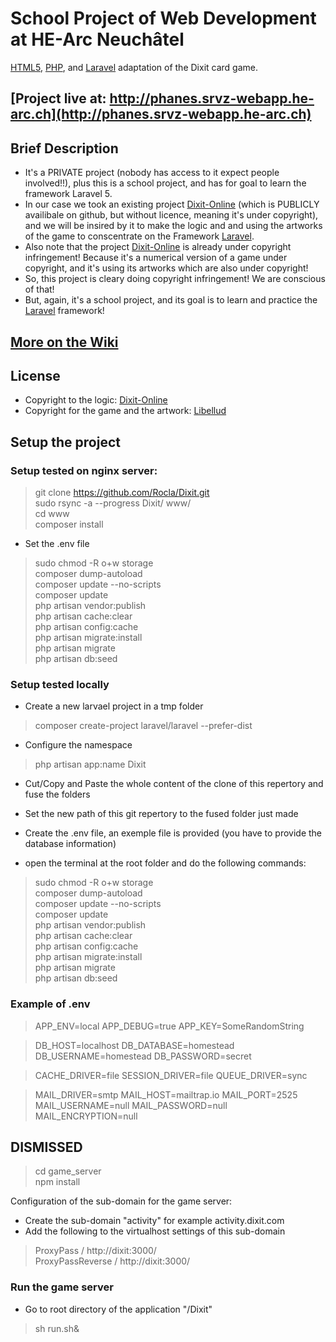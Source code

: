 # School Project of Web Development at HE-Arc Neuchâtel

[HTML5](http://www.w3.org/TR/html5/), [PHP](http://www.php.net), and [Laravel](http://laravel.com) adaptation of the Dixit card game.

## [Project live at: http://phanes.srvz-webapp.he-arc.ch](http://phanes.srvz-webapp.he-arc.ch)


## Brief Description

- It's a PRIVATE project (nobody has access to it expect people involved!!), plus this is a school project, and has for goal to learn the framework Laravel 5.
- In our case we took an existing project [Dixit-Online](https://github.com/PCreations/Dixit-Online) (which is PUBLICLY availibale on github, but without licence, meaning it's under copyright), and we will be insired by it to make the logic and and using the artworks of the game to conscentrate on the Framework [Laravel](http://laravel.com).
- Also note that the project [Dixit-Online](https://github.com/PCreations/Dixit-Online) is already under copyright infringement! Because it's a numerical version of a game under copyright, and it's using its artworks which are also under copyright!
- So, this project is cleary doing copyright infringement! We are conscious of that!
 - But, again, it's a school project, and its goal is to learn and practice the [Laravel](http://laravel.com) framework!

## [More on the Wiki](https://github.com/Rocla/Dixit/wiki)

## License

- Copyright to the logic: [Dixit-Online](https://github.com/PCreations/Dixit-Online)
- Copyright for the game and the artwork: [Libellud](http://en.libellud.com/games/dixit)


## Setup the project

### Setup tested on nginx server:
 > git clone https://github.com/Rocla/Dixit.git<br>
 > sudo rsync -a --progress Dixit/ www/<br>
 > cd www<br>
 > composer install

 - Set the .env file

 > sudo chmod -R o+w storage<br>
 > composer dump-autoload<br>
 > composer update --no-scripts<br> 
 > composer update<br> 
 > php artisan vendor:publish<br>
 > php artisan cache:clear<br>
 > php artisan config:cache<br>
 > php artisan migrate:install<br>
 > php artisan migrate<br>
 > php artisan db:seed<br>

### Setup tested locally
- Create a new larvael project in a tmp folder
 > composer create-project laravel/laravel --prefer-dist

- Configure the namespace
 > php artisan app:name Dixit

- Cut/Copy and Paste the whole content of the clone of this repertory and fuse the folders

- Set the new path of this git repertory to the fused folder just made

- Create the .env file, an exemple file is provided (you have to provide the database information)

- open the terminal at the root folder and do the following commands:

 > sudo chmod -R o+w storage<br>
 > composer dump-autoload<br>
 > composer update --no-scripts<br> 
 > composer update<br> 
 > php artisan vendor:publish<br>
 > php artisan cache:clear<br>
 > php artisan config:cache<br>
 > php artisan migrate:install<br>
 > php artisan migrate<br>
 > php artisan db:seed<br>


### Example of .env

> APP_ENV=local
> APP_DEBUG=true
> APP_KEY=SomeRandomString

> DB_HOST=localhost
> DB_DATABASE=homestead
> DB_USERNAME=homestead
> DB_PASSWORD=secret

> CACHE_DRIVER=file
> SESSION_DRIVER=file
> QUEUE_DRIVER=sync

> MAIL_DRIVER=smtp
> MAIL_HOST=mailtrap.io
> MAIL_PORT=2525
> MAIL_USERNAME=null
> MAIL_PASSWORD=null
> MAIL_ENCRYPTION=null


## DISMISSED 

 > cd game_server<br>
 > npm install

Configuration of the sub-domain for the game server:
- Create the sub-domain "activity" for example activity.dixit.com
- Add the following to the virtualhost settings of this sub-domain

 > ProxyPass / http://dixit:3000/<br>
 > ProxyPassReverse / http://dixit:3000/

### Run the game server
- Go to root directory of the application "/Dixit"
> sh run.sh&<br>


